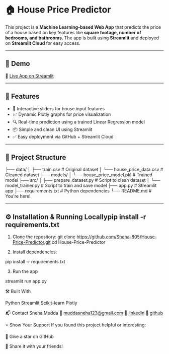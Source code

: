 # 🏠 House Price Predictor

This project is a **Machine Learning-based Web App** that predicts the price of a house based on key features like **square footage, number of bedrooms, and bathrooms**. The app is built using **Streamlit** and deployed on **Streamlit Cloud** for easy access.

---

## 🚀 Demo

🔗 [Live App on Streamlit](https://house-price-predictor-lfzy6rzueix3cjdbtp8stc.streamlit.app/)  

---

## 🧠 Features

- 🔢 Interactive sliders for house input features
- 📈 Dynamic Plotly graphs for price visualization
- 🔍 Real-time prediction using a trained Linear Regression model
- 📦 Simple and clean UI using Streamlit
- ✅ Easy deployment via GitHub + Streamlit Cloud

---

## 📁 Project Structure

├── data/
│ ├── train.csv # Original dataset
│ └── house_price_data.csv # Cleaned dataset
├── models/
│ └── house_price_model.pkl # Trained model
├── src/
│ ├── prepare_dataset.py # Script to clean dataset
│ └── model_trainer.py # Script to train and save model
├── app.py # Streamlit app
├── requirements.txt # Python dependencies
└── README.md # You're here!


---

## ⚙️ Installation & Running Locallypip install -r requirements.txt


1. Clone the repository: 
git clone https://github.com/Sneha-805/House-Price-Predictor.git
cd House-Price-Predictor

2. Install dependencies:

pip install -r requirements.txt

3. Run the app

streamlit run app.py

🛠 Built With

  Python
  Streamlit
  Scikit-learn
  Plotly

📬 Contact
Sneha Mudda
📧 muddasneha123@gmail.com
🔗 [linkedin](https://www.linkedin.com/in/sneha-mudda-b57819282/)
🔗 [github](https://github.com/Sneha-805/)

⭐️ Show Your Support
If you found this project helpful or interesting:

🌟 Give a star on GitHub

📣 Share it with your friends!
